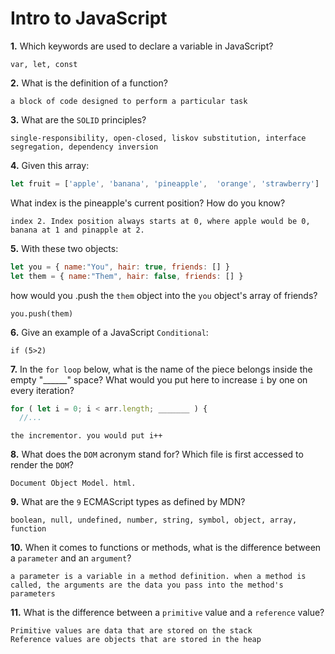 # Intro to JavaScript

**1.** Which keywords are used to declare a variable in JavaScript?
<!-- enter you answer in the space below -->
```
var, let, const
```
**2.** What is the definition of a function?
<!-- enter you answer in the space below -->
```
a block of code designed to perform a particular task
```
**3.** What are the `SOLID` principles?
<!-- enter you answer in the space below -->
```
single-responsibility, open-closed, liskov substitution, interface segregation, dependency inversion
```
**4.** Given this array: 
```js
let fruit = ['apple', 'banana', 'pineapple',  'orange', 'strawberry']
``` 
What index is the pineapple's current position? How do you know?
<!-- enter you answer in the space below -->
```
index 2. Index position always starts at 0, where apple would be 0, banana at 1 and pinapple at 2.

```
**5.** With these two objects: 
```js
let you = { name:"You", hair: true, friends: [] }
let them = { name:"Them", hair: false, friends: [] }
```
how would you .push the `them` object into the `you` object's array of friends?
<!-- enter you answer in the space below -->
```
you.push(them)
```

**6.** Give an example of a JavaScript `Conditional`:
<!-- enter you answer in the space below -->
```
if (5>2)
```
**7.** In the `for loop` below, what is the name of the piece belongs inside the empty "______" space? What would you put here to increase `i` by one on every iteration?
```js
for ( let i = 0; i < arr.length; _______ ) {
  //...
```
<!-- enter you answer in the space below -->
```
the incrementor. you would put i++
```
**8.** What does the `DOM` acronym stand for? Which file is first accessed to render the `DOM`?
<!-- enter you answer in the space below -->
```
Document Object Model. html.
```

**9.** What are the `9` ECMAScript types as defined by MDN?
<!-- enter you answer in the space below -->
```
boolean, null, undefined, number, string, symbol, object, array, function
```
**10.** When it comes to functions or methods, what is the difference between a `parameter` and an `argument`?
<!-- enter you answer in the space below -->
```
a parameter is a variable in a method definition. when a method is called, the arguments are the data you pass into the method's parameters
```
**11.** What is the difference between a `primitive` value and a `reference` value?
<!-- enter you answer in the space below -->
```
Primitive values are data that are stored on the stack
Reference values are objects that are stored in the heap
```